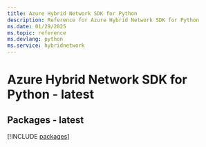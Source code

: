 ```yaml
---
title: Azure Hybrid Network SDK for Python
description: Reference for Azure Hybrid Network SDK for Python
ms.date: 01/29/2025
ms.topic: reference
ms.devlang: python
ms.service: hybridnetwork
---
```

# Azure Hybrid Network SDK for Python - latest
## Packages - latest
[!INCLUDE [packages](hybrid-network-index.md)]